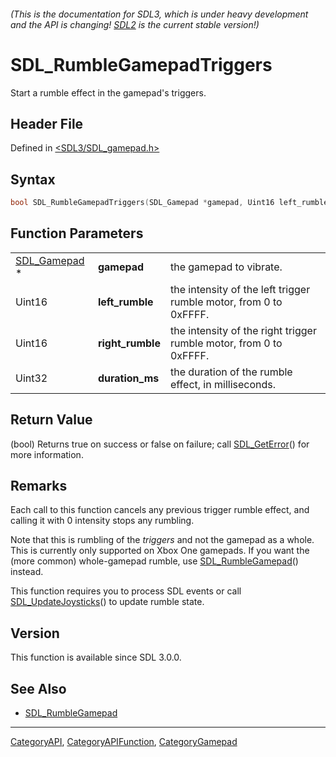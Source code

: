 ###### (This is the documentation for SDL3, which is under heavy development and the API is changing! [SDL2](https://wiki.libsdl.org/SDL2/) is the current stable version!)
# SDL_RumbleGamepadTriggers

Start a rumble effect in the gamepad's triggers.

## Header File

Defined in [<SDL3/SDL_gamepad.h>](https://github.com/libsdl-org/SDL/blob/main/include/SDL3/SDL_gamepad.h)

## Syntax

```c
bool SDL_RumbleGamepadTriggers(SDL_Gamepad *gamepad, Uint16 left_rumble, Uint16 right_rumble, Uint32 duration_ms);
```

## Function Parameters

|                              |                  |                                                                    |
| ---------------------------- | ---------------- | ------------------------------------------------------------------ |
| [SDL_Gamepad](SDL_Gamepad) * | **gamepad**      | the gamepad to vibrate.                                            |
| Uint16                       | **left_rumble**  | the intensity of the left trigger rumble motor, from 0 to 0xFFFF.  |
| Uint16                       | **right_rumble** | the intensity of the right trigger rumble motor, from 0 to 0xFFFF. |
| Uint32                       | **duration_ms**  | the duration of the rumble effect, in milliseconds.                |

## Return Value

(bool) Returns true on success or false on failure; call
[SDL_GetError](SDL_GetError)() for more information.

## Remarks

Each call to this function cancels any previous trigger rumble effect, and
calling it with 0 intensity stops any rumbling.

Note that this is rumbling of the _triggers_ and not the gamepad as a
whole. This is currently only supported on Xbox One gamepads. If you want
the (more common) whole-gamepad rumble, use
[SDL_RumbleGamepad](SDL_RumbleGamepad)() instead.

This function requires you to process SDL events or call
[SDL_UpdateJoysticks](SDL_UpdateJoysticks)() to update rumble state.

## Version

This function is available since SDL 3.0.0.

## See Also

- [SDL_RumbleGamepad](SDL_RumbleGamepad)

----
[CategoryAPI](CategoryAPI), [CategoryAPIFunction](CategoryAPIFunction), [CategoryGamepad](CategoryGamepad)

